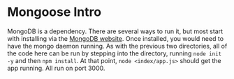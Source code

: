 # Mongoose Intro
MongoDB is a dependency. There are several ways to run it, but most start with installing via the [MongoDB website](https://www.mongodb.com/). Once installed, you would need to have the mongo daemon running. As with the previous two directories, all of the code here can be run by stepping into the directory, running `node init -y` and then `npm install`. At that point, `node <index/app.js>` should get the app running. All run on port 3000.
